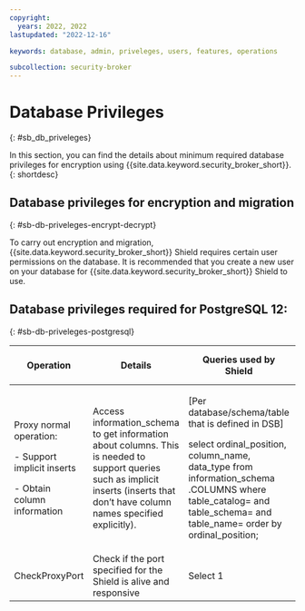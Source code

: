 ```yaml
---
copyright:
  years: 2022, 2022
lastupdated: "2022-12-16"

keywords: database, admin, priveleges, users, features, operations

subcollection: security-broker
---
```


# Database Privileges
{: #sb_db_priveleges}

In this section, you can find the details about minimum required database
privileges for encryption using {{site.data.keyword.security_broker_short}}.
{: shortdesc}

## Database privileges for encryption and migration
{: #sb-db-priveleges-encrypt-decrypt}

To carry out encryption and migration, {{site.data.keyword.security_broker_short}} Shield requires
certain user permissions on the database. It is recommended that you
create a new user on your database for {{site.data.keyword.security_broker_short}} Shield to use.

## Database privileges required for PostgreSQL 12:
{: #sb-db-priveleges-postgresql}

|**Operation**|**Details**|**Queries used by Shield**|**Minimum required grants**|**Additional information**|
| - | - | - | :- | - |
|<p>Proxy normal operation:</p><p>- Support implicit inserts</p><p>- Obtain column information</p>|Access information\_schema to get information about columns. This is needed to support queries such as implicit inserts (inserts that don’t have column names specified explicitly).|<p>[Per database/schema/table that is defined in DSB]</p><p>select ordinal\_position, column\_name, data\_type from information\_schema .COLUMNS where table\_catalog=<Dat abase> and table\_schema=<Sche ma> and table\_name=<TableN ame> order by ordinal\_position;</p>|Select grant is required for all tables that are defined in DSB.|If a new database, schema or column is added to your protection plan, ensure the grant is applied beforehand|
|CheckProxyPort|Check if the port specified for the Shield is alive and responsive|Select 1|Select grant||


